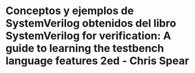 # Conceptos y ejemplos de SystemVerilog obtenidos del libro SystemVerilog for verification: A guide to learning the testbench language features 2ed - Chris Spear
